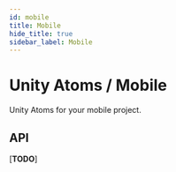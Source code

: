 ```yaml
---
id: mobile
title: Mobile
hide_title: true
sidebar_label: Mobile
---
```


# Unity Atoms / Mobile

Unity Atoms for your mobile project.

## API

[**TODO**]
